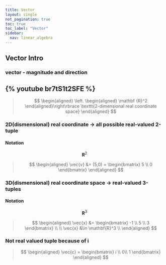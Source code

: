 ```yaml
---
title: Vector
layout: single
not_pagination: true
toc: true
toc_label: "Vector"
sidebar: 
  nav: linear_algebra
---
```


## Vector Intro

### vector - magnitude and direction

{% youtube br7tS1t2SFE %}
---

>$$ 
\begin{aligned}
\left. \begin{aligned}
\mathbf {R}^2
\end{aligned}\right\rbrace 
\texttt{2-dimensional real coordinate space}
\end{aligned}
$$
### 2D(dismensional) real coordinate -> all possible real-valued 2-tuple
#### Notation
$$ \mathbf{R}^2 $$
>$$
\begin{aligned}
\vec{v} &= (5,0) = 
\begin{bmatrix}
5 \\ 0
\end{bmatrix} 
\end{aligned}
$$
### 3D(dismensional) real coordinate space -> real-valued 3-tuples 
#### Notation
$$ \mathbf{R}^3 $$
>$$
\begin{aligned}
\vec{x} &=
\begin{bmatrix}
-1 \\
5 \\
3
\end{bmatrix}
\\
\\
\vec{x} &\in \mathbf{R}^3 \\
\end{aligned}
$$
### Not real valued tuple because of i
>$$ 
\begin{aligned}
\vec{c} =
\begin{bmatrix}
i \\
0\\
1
\end{bmatrix}
\end{aligned}
$$
